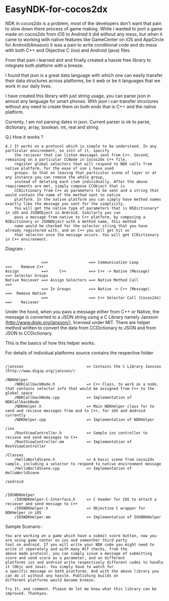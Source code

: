 EasyNDK-for-cocos2dx
====================

NDK in cocos2dx is a problem, most of the developers don't want that pain to slow down there process of game making.
While i wanted to port a game made on cocos2dx from iOS to Android it did without any mess, but when it came to
working with native features like GameCenter on iOS and AppCircle for Android(Amazon) it was a pain to write 
conditional code and do mess with both C++ and Objective C (ios) and Android (java) files.

From that pain i learned alot and finally created a hassle free library to integrate both platform with a breeze.

I found that json is a great data language with which one can easily transfer their data structures across platforms,
be it web or be it languages that we work in our daily lives.

I have created this library with just string usage, you can parse json in almost any language for smart phones.
With json i can transfer structures without any need to create them on both ends that is C++ and the native platform.

Currenty, I am not parsing dates in json. Current parser is ok to parse, dictionary, array, boolean, int, real and string


Q.) How it works ?
```
A.) It works on a protocol which is simple to be understood. In any particular environment, on init of it, specify
    the reciever that can listen messages sent from C++. Second, remaining on a particular CCNode in Cocos2dx C++ file,
    register global selectors that will respond to NDK calls from native platform, for the ease of use i have used
    groups. So that on leaving that particular scene of layer or at any instance you can remove the whole group,
    instead of deleting each item individually. After the above requirements are met, simply compose CCObject that is
    CCDictionary from C++ as parameters to be sent and a string that would contain the name of the method sent to native
    platform. In the native platform you can simply have method names exactly like the message you sent for the simplicity.
    You will get the native type of parameters that is NSDictionary* in iOS and JSONObject in Android. Similarly you can
    pass a message from native to C++ platform, by composing a NSDictionary or JSONObject with a method name, this method
    name would be checked for the selector string that you have already registered with, and on C++ you will get hit on
    that selector once the message occurs. You will get CCDictionary in C++ environment.
```


Diagram :

```

                ==>                  ==> Communication Loop             ==>    Remove C++
Assign          ==>     C++          ==> C++ -> Native (Message)        ==> Selector Groups
Native Reciever ==> Assign Selectors ==> Native Method Call             ==>
                ==> In Groups        ==> Native -> C++ (Message)        ==>  Remove Native
                ==>                  ==> C++ Selector Call (Cocos2dx)   ==>    Reciever
```
                
                
Under the hood, when you pass a message either from C++ or Native, the message is converted to a JSON string using a C
Library namely Jansson (http://www.digip.org/jansson/), licensed under MIT. There are helper method written to convert 
the data from CCDictionary to JSON and from JSON to CCDictionary.

This is the basics of how this helper works.

For details of individual platforms source contains the respective folder

```

/jansson                            => Contains the C Library Jansson (http://www.digip.org/jansson/)

/NDKHelper
    /NDKCallbackNode.h              => C++ Class, to work as a node, that contains selector info that would be assigned from C++ to the global space
    /NDKCallbackNode.cpp            => Implementation of NDKCallbackNode
    /NDKHelper.h                    => Main NDKHelper class for to send and recieve messages from and to C++, for iOS and Android currently
    /NDKHelper.cpp                  => Implementation of NDKHelper
    
/ios
    /RootViewController.h           => Sample ios controller to recieve and send messages to C++
    /RootViewController.mm          => Implementation of RootViewController
    
/Classes
    /HelloWorldScene.h              => A basic scene from cocos2dx sample, including a selector to respond to native environment message
    /HelloWorldScene.cpp            => Implementation of HelloWorldScene

/android
    

/IOSNDKHelper
    /IOSNDKHelper-C-Interface.h     => C header for IOS to attach a reciever and send message to C++
    /IOSNDKHelper.h                 => Objective C wrapper for NDKHelper in iOS
    /IOSNDKHelper.mm                => Implementation of IOSNDKHelper
```

Sample Scenario :

```
You are working on a game which have a submit score button, now you are using game center on ios and someother third party
tool on android. If you will write your NDK code you might need to write it seperately and with many #if checks, from the 
above made protocol, you can simply issue a message of submitting score and send score as a parameter, and on different 
platforms ios and android write respectively different codes to handle it (Objc and Java). You simply have to watch for 
a specific message on both platforms. And with the above library you can do it without any hassle. Publishing builds on
different platforms would become breeze.

Try It, and comment. Please do let me know what this library can be improved. Thankyou.
```
